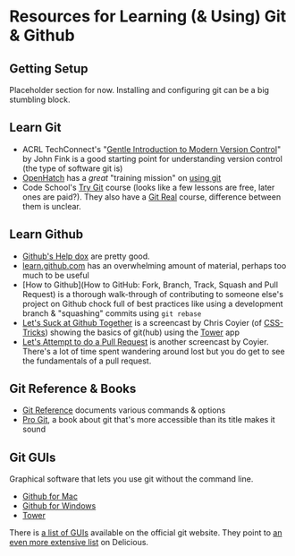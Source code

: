 # Resources for Learning (& Using) Git & Github

## Getting Setup

Placeholder section for now. Installing and configuring git can be a big stumbling block.

## Learn Git

- ACRL TechConnect's "[Gentle Introduction to Modern Version Control](http://acrl.ala.org/techconnect/?p=1191)" by John Fink is a good starting point for understanding version control (the type of software git is)
- [OpenHatch](https://openhatch.org) has a _great_ "training mission" on [using git](https://openhatch.org/missions/git)
- Code School's [Try Git](http://www.codeschool.com/courses/try-git) course (looks like a few lessons are free, later ones are paid?). They also have a [Git Real](http://gitreal.codeschool.com/) course, difference between them is unclear.

## Learn Github

- [Github's Help dox](https://help.github.com/) are pretty good.
- [learn.github.com](learn.github.com) has an overwhelming amount of material, perhaps too much to be useful
- [How to Github](How to GitHub: Fork, Branch, Track, Squash and Pull Request) is a thorough walk-through of contributing to someone else's project on Github chock full of best practices like using a development branch & "squashing" commits using `git rebase`
- [Let's Suck at Github Together](http://css-tricks.com/video-screencasts/101-lets-suck-at-github-together/) is a screencast by Chris Coyier (of [CSS-Tricks](http://css-tricks.com/)) showing the basics of git(hub) using the [Tower](http://www.git-tower.com/) app
- [Let's Attempt to do a Pull Request](http://css-tricks.com/video-screencasts/117-lets-attempt-to-do-a-pull-request/) is another screencast by Coyier. There's a lot of time spent wandering around lost but you do get to see the fundamentals of a pull request.

## Git Reference & Books

- [Git Reference](http://gitref.org/) documents various commands & options
- [Pro Git](http://git-scm.com/book), a book about git that's more accessible than its title makes it sound

## Git GUIs

Graphical software that lets you use git without the command line.

- [Github for Mac](http://mac.github.com/)
- [Github for Windows](http://windows.github.com/)
- [Tower](http://www.git-tower.com/)

There is [a list of GUIs](http://git-scm.com/downloads/guis) available on the official git website. They point to [an even more extensive list](https://delicious.com/matthew.mccullough/git+gui) on Delicious.
